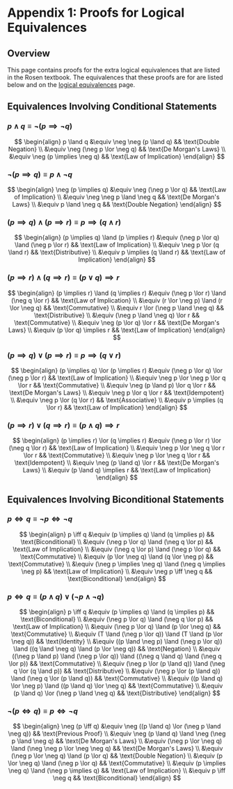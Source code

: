 # Appendix 1: Proofs for Logical Equivalences
## Overview
This page contains proofs for the extra logical equivalences that are listed in
the Rosen textbook. The equivalences that these proofs are for are listed below
and on the [logical equivalences](logical-equivalences.md#additional-equivalences)
page.

## Equivalences Involving Conditional Statements
### $p \land q \equiv \neg (p \implies \neg q)$
$$
\begin{align}
p \land q &\equiv \neg \neg (p \land q) && \text{Double Negation} \\
&\equiv \neg (\neg p \lor \neg q) && \text{De Morgan's Laws} \\
&\equiv \neg (p \implies \neg q) && \text{Law of Implication}
\end{align}
$$

### $\neg (p \implies q) \equiv p \land \neg q$
$$
\begin{align}
\neg (p \implies q) &\equiv \neg (\neg p \lor q) && \text{Law of Implication} \\
&\equiv \neg \neg p \land \neg q && \text{De Morgan's Laws} \\
&\equiv p \land \neg q && \text{Double Negation}
\end{align}
$$

### $(p \implies q) \land (p \implies r) \equiv p \implies (q \land r)$
$$
\begin{align}
(p \implies q) \land (p \implies r) &\equiv (\neg p \lor q) \land (\neg p \lor r) && \text{Law of Implication} \\
&\equiv \neg p \lor (q \land r) && \text{Distributive} \\
&\equiv p \implies (q \land r) && \text{Law of Implication}
\end{align}
$$

### $(p \implies r) \land (q \implies r) \equiv (p \lor q) \implies r$
$$
\begin{align}
(p \implies r) \land (q \implies r) &\equiv (\neg p \lor r) \land (\neg q \lor r) && \text{Law of Implication} \\
&\equiv (r \lor \neg p) \land (r \lor \neg q) && \text{Commutative} \\
&\equiv r \lor (\neg p \land \neg q) && \text{Distributive} \\
&\equiv (\neg p \land \neg q) \lor r && \text{Commutative} \\
&\equiv \neg (p \lor q) \lor r && \text{De Morgan's Laws} \\
&\equiv (p \lor q) \implies r && \text{Law of Implication}
\end{align}
$$

### $(p \implies q) \lor (p \implies r) \equiv p \implies (q \lor r)$
$$
\begin{align}
(p \implies q) \lor (p \implies r) &\equiv (\neg p \lor q) \lor (\neg p \lor r) && \text{Law of Implication} \\
&\equiv \neg p \lor \neg p \lor q \lor r && \text{Commutative} \\
&\equiv \neg (p \land p) \lor q \lor r && \text{De Morgan's Laws} \\
&\equiv \neg p \lor q \lor r && \text{Idempotent} \\
&\equiv \neg p \lor (q \lor r) && \text{Associative} \\
&\equiv p \implies (q \lor r) && \text{Law of Implication}
\end{align}
$$

### $(p \implies r) \lor (q \implies r) \equiv (p \land q) \implies r$
$$
\begin{align}
(p \implies r) \lor (q \implies r) &\equiv (\neg p \lor r) \lor (\neg q \lor r) && \text{Law of Implication} \\
&\equiv \neg p \lor \neg q \lor r \lor r && \text{Commutative} \\
&\equiv \neg p \lor \neg q \lor r && \text{Idempotent} \\
&\equiv \neg (p \land q) \lor r && \text{De Morgan's Laws} \\
&\equiv (p \land q) \implies r && \text{Law of Implication}
\end{align}
$$

## Equivalences Involving Biconditional Statements
### $p \iff q \equiv \neg p \iff \neg q$
$$
\begin{align}
p \iff q &\equiv (p \implies q) \land (q \implies p) && \text{Biconditional} \\
&\equiv (\neg p \lor q) \land (\neg q \lor p) && \text{Law of Implication} \\
&\equiv (\neg q \lor p) \land (\neg p \lor q) && \text{Commutative} \\
&\equiv (p \lor \neg q) \land (q \lor \neg p) && \text{Commutative} \\
&\equiv (\neg p \implies \neg q) \land (\neg q \implies \neg p) && \text{Law of Implication} \\
&\equiv \neg p \iff \neg q && \text{Biconditional}
\end{align}
$$

### $p \iff q \equiv (p \land q) \lor (\neg p \land \neg q)$
$$
\begin{align}
p \iff q &\equiv (p \implies q) \land (q \implies p) && \text{Biconditional} \\
&\equiv (\neg p \lor q) \land (\neg q \lor p) && \text{Law of Implication} \\
&\equiv (\neg p \lor q) \land (p \lor \neg q) && \text{Commutative} \\
&\equiv (T \land (\neg p \lor q)) \land (T \land (p \lor \neg q)) && \text{Identity} \\
&\equiv ((p \land \neg p) \land (\neg p \lor q)) \land ((q \land \neg q) \land (p \lor \neg q)) && \text{Negation} \\
&\equiv ((\neg p \land p) \land (\neg p \lor q)) \land ((\neg q \land q) \land (\neg q \lor p)) && \text{Commutative} \\
&\equiv (\neg p \lor (p \land q)) \land (\neg q \lor (q \land p)) && \text{Distributive} \\
&\equiv (\neg p \lor (p \land q)) \land (\neg q \lor (p \land q)) && \text{Commutative} \\
&\equiv ((p \land q) \lor \neg p) \land ((p \land q) \lor \neg q) && \text{Commutative} \\
&\equiv (p \land q) \lor (\neg p \land \neg q) && \text{Distributive}
\end{align}
$$

### $\neg (p \iff q) \equiv p \iff \neg q$
$$
\begin{align}
\neg (p \iff q) &\equiv \neg ((p \land q) \lor (\neg p \land \neg q)) && \text{Previous Proof} \\
&\equiv \neg (p \land q) \land \neg (\neg p \land \neg q) && \text{De Morgan's Laws} \\
&\equiv (\neg p \lor \neg q) \land (\neg \neg p \lor \neg \neg q) && \text{De Morgan's Laws} \\
&\equiv (\neg p \lor \neg q) \land (p \lor q) && \text{Double Negation} \\
&\equiv (p \lor \neg q) \land (\neg p \lor q) && \text{Commutative} \\
&\equiv (p \implies \neg q) \land (\neg p \implies q) && \text{Law of Implication} \\
&\equiv p \iff \neg q && \text{Biconditional}
\end{align}
$$
